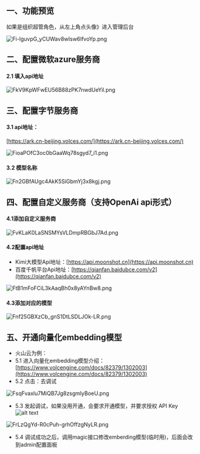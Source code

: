 ## 一、功能预览
如果是组织超管角色，从左上角点头像》进入管理后台

![Fi-lguvpG_yCUWav8wIsw6lfvoYp.png](https://cdn.letsmagic.cn/static/img/Fi-lguvpG_yCUWav8wIsw6lfvoYp.png)




## 二、配置微软azure服务商
#### 2.1 填入api地址

![FkV9KpWFwEU56B88zPK7nwdUeYil.png](https://cdn.letsmagic.cn/static/img/FkV9KpWFwEU56B88zPK7nwdUeYil.png)




## 三、配置字节服务商
#### 3.1 api地址：
[https://ark.cn-beijing.volces.com/](https://ark.cn-beijing.volces.com/)

![FioaPOfC3oc0bGaaWq78sgyd7_i1.png](https://cdn.letsmagic.cn/static/img/FioaPOfC3oc0bGaaWq78sgyd7_i1.png)



#### 3.2 模型名称

![Fn2GBfAUgc4AkK5SiGbmYj3x8kgj.png](https://cdn.letsmagic.cn/static/img/Fn2GBfAUgc4AkK5SiGbmYj3x8kgj.png)





## 四、配置自定义服务商（支持OpenAi api形式）
#### 4.1添加自定义服务商

![FvKLaK0LaSNSMYsVLDmpRBGbJ7Ad.png](https://cdn.letsmagic.cn/static/img/FvKLaK0LaSNSMYsVLDmpRBGbJ7Ad.png)



#### 4.2配置api地址
- Kimi大模型Api地址：[https://api.moonshot.cn](https://api.moonshot.cn)
- 百度千帆平台Api地址：[https://qianfan.baidubce.com/v2](https://qianfan.baidubce.com/v2)

![FtB1mFoFCiL3kAaqBh0x8yAYnBw8.png](https://cdn.letsmagic.cn/static/img/FtB1mFoFCiL3kAaqBh0x8yAYnBw8.png)



#### 4.3添加对应的模型

![Fnf25GBXzCb_gnS1DtLSDLJOk-LR.png](https://cdn.letsmagic.cn/static/img/Fnf25GBXzCb_gnS1DtLSDLJOk-LR.png)




## 五、开通向量化embedding模型
- 火山云为例：
- 5.1 进入向量化embedding模型介绍：[https://www.volcengine.com/docs/82379/1302003](https://www.volcengine.com/docs/82379/1302003)
- 5.2 点击：去调试


![FsqFvaxlu7MiQB7Jg8zsgmlyBoeU.png](https://cdn.letsmagic.cn/static/img/FsqFvaxlu7MiQB7Jg8zsgmlyBoeU.png)




- 5.3 发起调试，如果没用开通，会要求开通模型，并要求授权 API Key
![alt text](https://cdn.letsmagic.cn/static/img/FsqFvaxlu7MiQB7Jg8zsgmlyBoeU.png)

![FrLzQgYd-R0cPuh-grhOffzgNyLR.png](https://cdn.letsmagic.cn/static/img/FrLzQgYd-R0cPuh-grhOffzgNyLR.png)




- 5.4 调试成功之后，调用magic接口修改emberding模型(临时用)，后面会改到admin配置面板